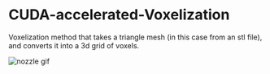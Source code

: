# CUDA-accelerated-Voxelization
Voxelization method that takes a triangle mesh (in this case from an stl file), and converts it into a 3d grid of voxels.

![nozzle gif](https://i.imgur.com/fpVrY0p.gif)
